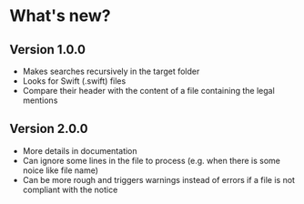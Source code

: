 # What's new?

## Version 1.0.0

- Makes searches recursively in the target folder
- Looks for Swift (.swift) files
- Compare their header with the content of a file containing the legal mentions

## Version 2.0.0

- More details in documentation
- Can ignore some lines in the file to process (e.g. when there is some noice like file name)
- Can be more rough and triggers warnings instead of errors if a file is not compliant with the notice

